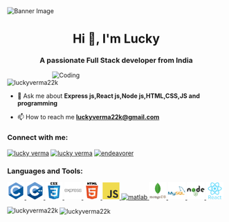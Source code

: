 <img align="center" src="https://media.licdn.com/dms/image/D4D12AQHXdgegDQyS0g/article-cover_image-shrink_720_1280/0/1692970178452?e=1722470400&v=beta&t=Xgb-79x3LdXItnna0kB7h_6YNqp14gRM8bCXre2-H2Y" alt="Banner Image" width="100%" height="390px"/>
<h1 align="center">Hi 👋, I'm Lucky</h1>
<h3 align="center">A passionate Full Stack developer from India</h3>
<img align="right" alt="Coding" width="400" src="https://miro.medium.com/v2/resize:fit:1400/1*liyNBfK4sAT8K9JP1rjAlQ.jpeg">


<p align="left"> <img src="https://komarev.com/ghpvc/?username=luckyverma22k&label=Profile%20views&color=0e75b6&style=flat" alt="luckyverma22k" /> </p>

- 💬 Ask me about **Express js,React js,Node js,HTML,CSS,JS and programming**

- 📫 How to reach me **luckyverma22k@gmail.com**

<h3 align="left">Connect with me:</h3>
<p align="left">
<a href="www.linkedin.com/in/lucky-verma-523567223" target="blank"><img align="center" src="https://raw.githubusercontent.com/rahuldkjain/github-profile-readme-generator/master/src/images/icons/Social/linked-in-alt.svg" alt="lucky verma" height="30" width="40" /></a>
<a href="https://fb.com/lucky verma" target="blank"><img align="center" src="https://raw.githubusercontent.com/rahuldkjain/github-profile-readme-generator/master/src/images/icons/Social/facebook.svg" alt="lucky verma" height="30" width="40" /></a>
<a href="https://leetcode.com/u/Endeavorer/" target="blank"><img align="center" src="https://raw.githubusercontent.com/rahuldkjain/github-profile-readme-generator/master/src/images/icons/Social/leet-code.svg" alt="endeavorer" height="30" width="40" /></a>
</p>

<h3 align="left">Languages and Tools:</h3>
<p align="left"> <a href="https://www.cprogramming.com/" target="_blank" rel="noreferrer"> <img src="https://raw.githubusercontent.com/devicons/devicon/master/icons/c/c-original.svg" alt="c" width="40" height="40"/> </a> <a href="https://www.w3schools.com/cpp/" target="_blank" rel="noreferrer"> <img src="https://raw.githubusercontent.com/devicons/devicon/master/icons/cplusplus/cplusplus-original.svg" alt="cplusplus" width="40" height="40"/> </a> <a href="https://www.w3schools.com/css/" target="_blank" rel="noreferrer"> <img src="https://raw.githubusercontent.com/devicons/devicon/master/icons/css3/css3-original-wordmark.svg" alt="css3" width="40" height="40"/> </a> <a href="https://expressjs.com" target="_blank" rel="noreferrer"> <img src="https://raw.githubusercontent.com/devicons/devicon/master/icons/express/express-original-wordmark.svg" alt="express" width="40" height="40"/> </a> <a href="https://www.w3.org/html/" target="_blank" rel="noreferrer"> <img src="https://raw.githubusercontent.com/devicons/devicon/master/icons/html5/html5-original-wordmark.svg" alt="html5" width="40" height="40"/> </a> <a href="https://developer.mozilla.org/en-US/docs/Web/JavaScript" target="_blank" rel="noreferrer"> <img src="https://raw.githubusercontent.com/devicons/devicon/master/icons/javascript/javascript-original.svg" alt="javascript" width="40" height="40"/> </a> <a href="https://www.mathworks.com/" target="_blank" rel="noreferrer"> <img src="https://upload.wikimedia.org/wikipedia/commons/2/21/Matlab_Logo.png" alt="matlab" width="40" height="40"/> </a> <a href="https://www.mongodb.com/" target="_blank" rel="noreferrer"> <img src="https://raw.githubusercontent.com/devicons/devicon/master/icons/mongodb/mongodb-original-wordmark.svg" alt="mongodb" width="40" height="40"/> </a> <a href="https://www.mysql.com/" target="_blank" rel="noreferrer"> <img src="https://raw.githubusercontent.com/devicons/devicon/master/icons/mysql/mysql-original-wordmark.svg" alt="mysql" width="40" height="40"/> </a> <a href="https://nodejs.org" target="_blank" rel="noreferrer"> <img src="https://raw.githubusercontent.com/devicons/devicon/master/icons/nodejs/nodejs-original-wordmark.svg" alt="nodejs" width="40" height="40"/> </a> <a href="https://reactjs.org/" target="_blank" rel="noreferrer"> <img src="https://raw.githubusercontent.com/devicons/devicon/master/icons/react/react-original-wordmark.svg" alt="react" width="40" height="40"/> </a> </p>

<p><img align="left" src="https://github-readme-stats.vercel.app/api/top-langs?username=luckyverma22k&show_icons=true&locale=en&layout=compact" alt="luckyverma22k" /></p>

<p>&nbsp;<img align="center" src="https://github-readme-stats.vercel.app/api?username=luckyverma22k&show_icons=true&locale=en" alt="luckyverma22k" /></p>
